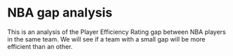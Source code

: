NBA gap analysis
=======

This is an analysis of the Player Efficiency Rating gap between NBA players in the same team. We will see if a team with a small gap will be more efficient than an other.
